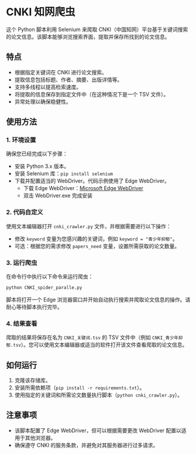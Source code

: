 # CNKI 知网爬虫

这个 Python 脚本利用 Selenium 来爬取 CNKI（中国知网）平台基于关键词搜索的论文信息。该脚本能够浏览搜索界面，提取并保存所找到的论文信息。

## 特点

- 根据指定关键词在 CNKI 进行论文搜索。
- 提取信息包括标题、作者、摘要、出版详情等。
- 支持多线程以提高检索速度。
- 将提取的信息保存到指定文件中（在这种情况下是一个 TSV 文件）。
- 异常处理以确保稳健性。

## 使用方法

### 1. 环境设置

确保您已经完成以下步骤：

- 安装 Python 3.x 版本。
- 安装 Selenium 库：`pip install selenium`
- 下载并配置适当的 WebDriver。代码示例使用了 Edge WebDriver。
    - 下载 Edge WebDriver：[Microsoft Edge WebDriver](https://developer.microsoft.com/en-us/microsoft-edge/tools/webdriver/)
    - 双击 WebDriver.exe 完成安装

### 2. 代码自定义

使用文本编辑器打开 `cnki_crawler.py` 文件，并根据需要进行以下操作：

- 修改 `keyword` 变量为您感兴趣的关键词，例如 `keyword = "青少年抑郁"`。
- 可选：根据您的需求修改 `papers_need` 变量，设置所需获取的论文数量。


### 3. 运行爬虫

在命令行中执行以下命令来运行爬虫：

```bash
python CNKI_spider_paralle.py
```

脚本将打开一个 Edge 浏览器窗口并开始自动执行搜索并爬取论文信息的操作。请耐心等待脚本执行完毕。

### 4. 结果查看

爬取的结果将保存在名为 `CNKI_关键词.tsv` 的 TSV 文件中（例如 `CNKI_青少年抑郁.tsv`）。您可以使用文本编辑器或适当的软件打开该文件查看爬取的论文信息。

## 如何运行

1. 克隆该存储库。
2. 安装所需依赖项（`pip install -r requirements.txt`）。
3. 使用指定的关键词和所需论文数量执行脚本（`python cnki_crawler.py`）。


## 注意事项

- 该脚本配置了 Edge WebDriver，但可以根据需要更改 WebDriver 配置以适用于其他浏览器。
- 确保遵守 CNKI 的服务条款，并避免对其服务器进行过多请求。
